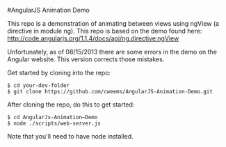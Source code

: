 #AngularJS Animation Demo

This repo is a demonstration of animating between views using ngView (a directive in module ng). This repo is based on the demo found here: http://code.angularjs.org/1.1.4/docs/api/ng.directive:ngView

Unfortunately, as of 08/15/2013 there are some errors in the demo on the Angular website. This version corrects those mistakes.

Get started by cloning into the repo:

```shell
$ cd your-dev-folder
$ git clone https://github.com/cweems/AngularJS-Animation-Demo.git
```

After cloning the repo, do this to get started:

```shell
$ cd AngularJs-Animation–Demo
$ node ./scripts/web-server.js
```

Note that you'll need to have node installed.